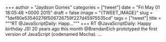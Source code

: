 
+++
author = "Jaydson Gomes"
categories = ["tweet"]
date = "Fri May 01 18:05:48 +0000 2015"
draft = false
image = "{TWEET_IMAGE}"
slug = "1def80e53540276f508726759f227d45975535cd"
tags = ["tweet"]
title = """RT @JavaScriptDaily: Happ..."""
+++
RT @JavaScriptDaily: Happy birthday JS! 20 years ago this month @BrendanEich prototyped the first version of JavaScript (codenamed Mocha). …
